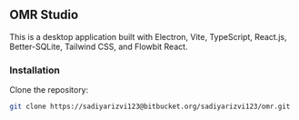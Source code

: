 ## OMR Studio

This is a desktop application built with Electron, Vite, TypeScript, React.js, Better-SQLite, Tailwind CSS, and Flowbit React.

### Installation

Clone the repository:

   ```bash
   git clone https://sadiyarizvi123@bitbucket.org/sadiyarizvi123/omr.git
   ```

<!-- Navigate to the project directory:

   ```bash
   cd omrstudio
   ```

Install dependencies using npm:

   ```bash
   npm install
   ```

### Usage

To start the application in development mode, run:

```bash
npm run dev
```

To build the application for production (Windows), run:

```bash
npm run build:win
``` -->
